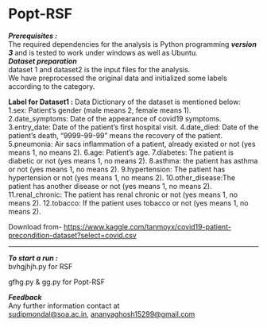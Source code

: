 # Popt-RSF

***Prerequisites :*** <br/>
The required dependencies for the analysis is Python programming ***version 3***
and is tested to work under windows as well as Ubuntu.<br/>
***Dataset preparation*** <br/>
dataset 1 and dataset2 is the input files for the analysis.  <br/>
We have preprocessed the original data and initialized some labels according to the category. <br/>

**Label for Dataset1 :** Data Dictionary of the dataset is mentioned below:<br/>
1.sex: Patient’s gender (male means 2, female means 1).<br/>
2.date_symptoms: Date of the appearance of covid19 symptoms.
3.entry_date: Date of the patient’s first hospital visit.
4.date_died: Date of the patient’s death, “9999-99-99” means the recovery of the patient.
5.pneumonia: Air sacs inflammation of a patient, already existed or not (yes means 1, no means 2).
6.age: Patient’s age.
7.diabetes: The patient is diabetic or not (yes means 1, no means 2).
8.asthma: the patient has asthma or not (yes means 1, no means 2).
9.hypertension: The patient has hypertension or not (yes means 1, no means 2).
10.other_disease:The patient has another disease or not (yes means 1, no means 2).
11.renal_chronic: The patient has renal chronic or not (yes means 1, no means 2).
12.tobacco: If the patient uses tobacco or not (yes means 1, no means 2).

Download from- https://www.kaggle.com/tanmoyx/covid19-patient-precondition-dataset?select=covid.csv
*******************************

***To start a run :*** <br/>
bvhgjhjh.py for RSF

gfhg.py & gg.py for Popt-RSF
 <br/>



***Feedback*** <br/>
Any further information contact at <br/> 
sudipmondal@soa.ac.in, ananyaghosh15299@gmail.com
